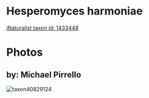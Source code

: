 
Hesperomyces harmoniae
======================
  
[iNaturalist taxon id: 1433448](https://www.inaturalist.org/taxa/1433448)
# Photos

## by: Michael Pirrello
  
![taxon40829124](https://inaturalist-open-data.s3.amazonaws.com/photos/44446341/medium.jpg)